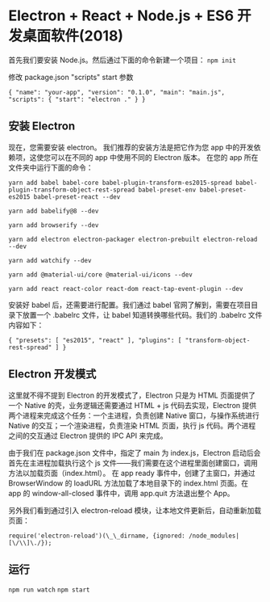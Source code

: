# Electron + React + Node.js + ES6 开发桌面软件(2018)

首先我们要安装 Node.js。然后通过下面的命令新建一个项目：
`npm init`

修改 package.json "scripts" start 参数

`{ "name": "your-app", "version": "0.1.0", "main": "main.js", "scripts": { "start": "electron ." } }`

## 安装 Electron

现在，您需要安装 electron。 我们推荐的安装方法是把它作为您 app 中的开发依赖项，这使您可以在不同的 app 中使用不同的 Electron 版本。 在您的 app 所在文件夹中运行下面的命令：

`yarn add babel babel-core babel-plugin-transform-es2015-spread babel-plugin-transform-object-rest-spread babel-preset-env babel-preset-es2015 babel-preset-react --dev`

`yarn add babelify@8 --dev`

`yarn add browserify --dev`

`yarn add electron electron-packager electron-prebuilt electron-reload --dev`

`yarn add watchify --dev`

`yarn add @material-ui/core @material-ui/icons --dev`

`yarn add react react-color react-dom react-tap-event-plugin --dev`

安装好 babel 后，还需要进行配置。我们通过 babel 官网了解到，需要在项目目录下放置一个 .babelrc 文件，让 babel 知道转换哪些代码。我们的 .babelrc 文件内容如下：

`{ "presets": [ "es2015", "react" ], "plugins": [ "transform-object-rest-spread" ] }`

## Electron 开发模式

这里就不得不提到 Electron 的开发模式了，Electron 只是为 HTML 页面提供了一个 Native 的壳，业务逻辑还需要通过 HTML + js 代码去实现，Electron 提供两个进程来完成这个任务：一个主进程，负责创建 Native 窗口，与操作系统进行 Native 的交互；一个渲染进程，负责渲染 HTML 页面，执行 js 代码。两个进程之间的交互通过 Electron 提供的 IPC API 来完成。

由于我们在 package.json 文件中，指定了 main 为 index.js，Electron 启动后会首先在主进程加载执行这个 js 文件——我们需要在这个进程里面创建窗口，调用方法以加载页面（index.html）。
在 app ready 事件中，创建了主窗口，并通过 BrowserWindow 的 loadURL 方法加载了本地目录下的 index.html 页面。在 app 的 window-all-closed 事件中，调用 app.quit 方法退出整个 App。

另外我们看到通过引入 electron-reload 模块，让本地文件更新后，自动重新加载页面：

`require('electron-reload')(\_\_dirname, {ignored: /node_modules|[\/\\]\./});`

## 运行

`npm run watch`
`npm start`
